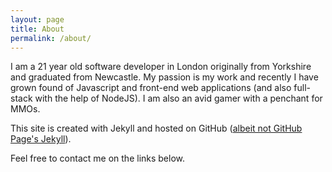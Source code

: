 ```yaml
---
layout: page
title: About
permalink: /about/
---
```


I am a 21 year old software developer in London originally from Yorkshire and graduated from Newcastle. 
My passion is my work and recently I have grown found of Javascript and front-end web applications (and also
full-stack with the help of NodeJS). I am also an avid gamer with a penchant for MMOs. 

This site is created with Jekyll and hosted on GitHub 
([albeit not GitHub Page's Jekyll](http://ixti.net/software/2013/01/28/using-jekyll-plugins-on-github-pages.html)).

Feel free to contact me on the links below.